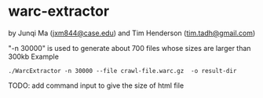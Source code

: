 # warc-extractor

by Junqi Ma (jxm844@case.edu) and Tim Henderson (tim.tadh@gmail.com)

"-n 30000" is used to generate about 700 files whose sizes are larger than 300kb
Example

```
./WarcExtractor -n 30000 --file crawl-file.warc.gz  -o result-dir
```

TODO: add command input to give the size of html file
